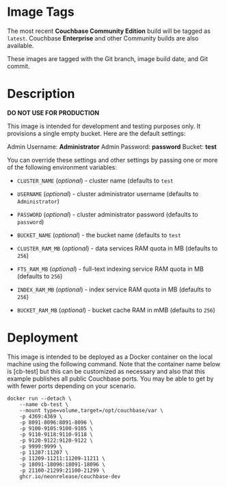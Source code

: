 # Image Tags

The most recent **Couchbase Community Edition** build will be tagged as `latest`.  Couchbase **Enterprise** and other Community builds are also available.

These images are tagged with the Git branch, image build date, and Git commit.

# Description

**DO NOT USE FOR PRODUCTION**

This image is intended for development and testing purposes only.  It provisions a single empty bucket.  Here are the default settings:

Admin Username: **Administrator**
Admin Password: **password**
Bucket: **test**

You can override these settings and other settings by passing one or more of the following environment variables:

* `CLUSTER_NAME` (*optional*) - cluster name (defaults to `test`

* `USERNAME` (*optional*) - cluster administrator username (defaults to `Administrator`)

* `PASSWORD` (*optional*) - cluster administrator password (defaults to `password`)

* `BUCKET_NAME` (*optional*) - the bucket name (defaults to `test`

* `CLUSTER_RAM_MB` (*optional*) - data services RAM quota in MB (defaults to `256`)

* `FTS_RAM_MB` (*optional*) - full-text indexing service RAM quota in MB (defaults to `256`)

* `INDEX_RAM_MB` (*optional*) - index service RAM quota in MB (defaults to `256`)

* `BUCKET_RAM_MB` (*optional*) - bucket cache RAM in mMB (defaults to `256`)

# Deployment

This image is intended to be deployed as a Docker container on the local machine using the following command.  Note that the container name below is [cb-test] but this can be customized as necessary and also that this example publishes all public Couchbase ports.  You may be able to get by with fewer ports depending on your scenario.

````
docker run --detach \
    --name cb-test \
    --mount type=volume,target=/opt/couchbase/var \
    -p 4369:4369 \
    -p 8091-8096:8091-8096 \
    -p 9100-9105:9100-9105 \
    -p 9110-9118:9110-9118 \
    -p 9120-9122:9120-9122 \
    -p 9999:9999 \
    -p 11207:11207 \
    -p 11209-11211:11209-11211 \
    -p 18091-18096:18091-18096 \
    -p 21100-21299:21100-21299 \
    ghcr.io/neonrelease/couchbase-dev
````
&nbsp;
